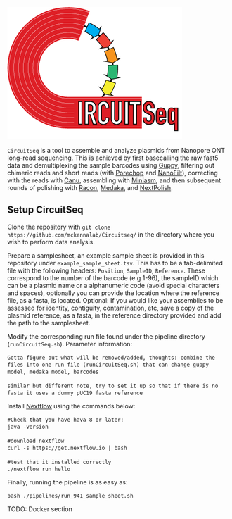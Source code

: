 ![alt text](https://github.com/mckennalab/Circuitseq/blob/main/circuitSeq_logo_red.png?raw=true)

`CircuitSeq` is a tool to assemble and analyze plasmids from Nanopore ONT long-read sequencing. This is achieved by first basecalling the raw fast5 data and demultiplexing the sample barcodes using [Guppy](https://nanoporetech.com/), filtering out chimeric reads and short reads (with [Porechop](https://github.com/rrwick/Porechop) and [NanoFilt](https://github.com/wdecoster/nanofilt)), correcting with the reads with [Canu](https://github.com/marbl/canu), assembling with [Miniasm](https://github.com/lh3/miniasm), and then subsequent rounds of polishing with [Racon](https://github.com/isovic/racon), [Medaka](https://github.com/nanoporetech/medaka), and [NextPolish](https://github.com/Nextomics/NextPolish). 

## Setup CircuitSeq
Clone the repository with `git clone https://github.com/mckennalab/Circuitseq/` in the directory where you wish to perform data analysis. 

Prepare a samplesheet, an example sample sheet is provided in this repository under `example_sample_sheet.tsv`. This has to be a tab-delimited file with the following headers: `Position`, `SampleID`, `Reference`.  These correspond to the number of the barcode (e.g 1-96), the sampleID which can be a plasmid name or a alphanumeric code (avoid special characters and spaces), optionally you can provide the location where the reference file, as a fasta, is located. 
Optional: If you would like your assemblies to be assessed for identity, contiguity, contamination, etc, save a copy of the plasmid reference, as a fasta, in the reference directory provided and add the path to the samplesheet.

Modify the corresponding run file found under the pipeline directory (`runCircuitSeq.sh`). Parameter information:
```
Gotta figure out what will be removed/added, thoughts: combine the files into one run file (runCircuitSeq.sh) that can change guppy model, medaka model, barcodes

similar but different note, try to set it up so that if there is no fasta it uses a dummy pUC19 fasta reference 
```
Install [Nextflow](https://www.nextflow.io/) using the commands below:
```
#Check that you have hava 8 or later:
java -version 

#download nextflow
curl -s https://get.nextflow.io | bash 

#test that it installed correctly
./nextflow run hello 
```

Finally, running the pipeline is as easy as:
```
bash ./pipelines/run_941_sample_sheet.sh
```

TODO: Docker section
